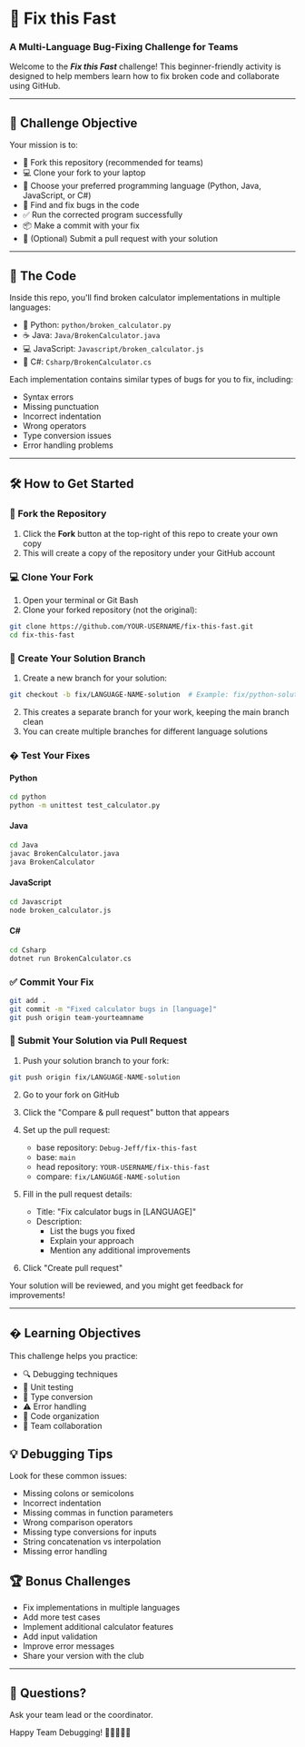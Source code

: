 # 🐞 Fix this Fast  
### A Multi-Language Bug-Fixing Challenge for Teams

Welcome to the ***Fix this Fast*** challenge! This beginner-friendly activity is designed to help members learn how to fix broken code and collaborate using GitHub.

---

## 🎯 Challenge Objective

Your mission is to:

- 🔄 Fork this repository (recommended for teams)
- 💻 Clone your fork to your laptop
- 🎨 Choose your preferred programming language (Python, Java, JavaScript, or C#)
- 🐛 Find and fix bugs in the code
- ✅ Run the corrected program successfully
- 📦 Make a commit with your fix
- 🚀 (Optional) Submit a pull request with your solution

---

## 🧩 The Code

Inside this repo, you'll find broken calculator implementations in multiple languages:

- 🐍 Python: `python/broken_calculator.py`
- ☕ Java: `Java/BrokenCalculator.java`
- 💻 JavaScript: `Javascript/broken_calculator.js`
- 🔷 C#: `Csharp/BrokenCalculator.cs`

Each implementation contains similar types of bugs for you to fix, including:
- Syntax errors
- Missing punctuation
- Incorrect indentation
- Wrong operators
- Type conversion issues
- Error handling problems

---

## 🛠️ How to Get Started

### 🔄 Fork the Repository
1. Click the **Fork** button at the top-right of this repo to create your own copy
2. This will create a copy of the repository under your GitHub account

### 💻 Clone Your Fork
1. Open your terminal or Git Bash
2. Clone your forked repository (not the original):
```bash
git clone https://github.com/YOUR-USERNAME/fix-this-fast.git
cd fix-this-fast
```

### 🌿 Create Your Solution Branch
1. Create a new branch for your solution:
```bash
git checkout -b fix/LANGUAGE-NAME-solution  # Example: fix/python-solution
```
2. This creates a separate branch for your work, keeping the main branch clean
3. You can create multiple branches for different language solutions

### � Test Your Fixes

#### Python
```bash
cd python
python -m unittest test_calculator.py
```

#### Java
```bash
cd Java
javac BrokenCalculator.java
java BrokenCalculator
```

#### JavaScript
```bash
cd Javascript
node broken_calculator.js
```

#### C#
```bash
cd Csharp
dotnet run BrokenCalculator.cs
```

### ✅ Commit Your Fix
```bash
git add .
git commit -m "Fixed calculator bugs in [language]"
git push origin team-yourteamname

```

### 🚀 Submit Your Solution via Pull Request

1. Push your solution branch to your fork:
```bash
git push origin fix/LANGUAGE-NAME-solution
```

2. Go to your fork on GitHub
3. Click the "Compare & pull request" button that appears
4. Set up the pull request:
   - base repository: `Debug-Jeff/fix-this-fast`
   - base: `main`
   - head repository: `YOUR-USERNAME/fix-this-fast`
   - compare: `fix/LANGUAGE-NAME-solution`

5. Fill in the pull request details:
   - Title: "Fix calculator bugs in [LANGUAGE]"
   - Description: 
     - List the bugs you fixed
     - Explain your approach
     - Mention any additional improvements

6. Click "Create pull request"

Your solution will be reviewed, and you might get feedback for improvements!

---

## � Learning Objectives

This challenge helps you practice:
- 🔍 Debugging techniques
- 🧪 Unit testing
- 🔄 Type conversion
- ⚠️ Error handling
- 🎯 Code organization
- 🤝 Team collaboration

## 💡 Debugging Tips

Look for these common issues:
- Missing colons or semicolons
- Incorrect indentation
- Missing commas in function parameters
- Wrong comparison operators
- Missing type conversions for inputs
- String concatenation vs interpolation
- Missing error handling

## 🏆 Bonus Challenges

- Fix implementations in multiple languages
- Add more test cases
- Implement additional calculator features
- Add input validation
- Improve error messages
- Share your version with the club

---

## 💬 Questions?

Ask your team lead or the coordinator.

Happy Team Debugging! 👨‍💻👩‍💻✨

